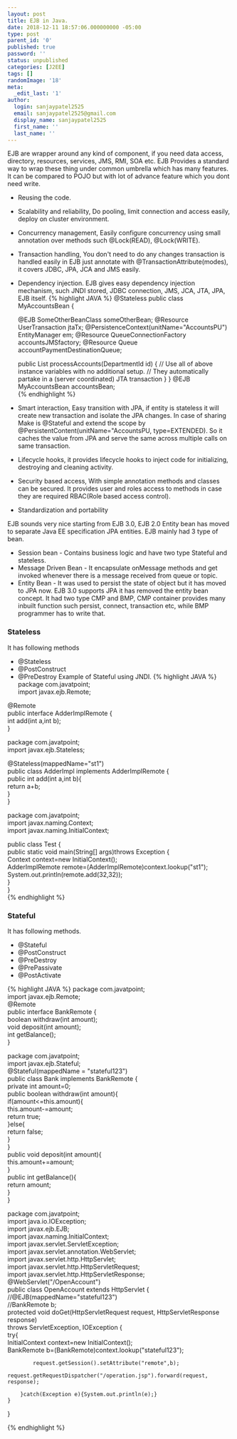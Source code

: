 ```yaml
---
layout: post
title: EJB in Java. 
date: 2018-12-11 18:57:06.000000000 -05:00
type: post
parent_id: '0'
published: true
password: ''
status: unpublished
categories: [J2EE]
tags: []
randomImage: '18'
meta:
  _edit_last: '1'
author:
  login: sanjaypatel2525
  email: sanjaypatel2525@gmail.com
  display_name: sanjaypatel2525
  first_name: ''
  last_name: ''
---
```

EJB are wrapper around any kind of component, if you need data access, directory, resources, services, JMS, RMI, SOA etc. EJB Provides a standard way to wrap these thing under common umbrella which has many features. It can be compared to POJO but with lot of advance feature which you dont need write.
* Reusing the code. 
* Scalability and reliability, Do pooling, limit connection and access easily, deploy on cluster environment. 
* Concurrency management, Easily configure concurrency using small annotation over methods such @Lock(READ), @Lock(WRITE). 
* Transaction handling, You don't need to do any changes transaction is handled easily in EJB just annotate with @TransactionAttribute(modes), it covers JDBC, JPA, JCA and JMS easily. 
* Dependency injection. EJB gives easy dependency injection mechanism, such JNDI stored, JDBC connection, JMS, JCA, JTA, JPA, EJB itself. 
{% highlight JAVA %}
@Stateless
public class MyAccountsBean {

    @EJB SomeOtherBeanClass someOtherBean;
    @Resource UserTransaction jtaTx;
    @PersistenceContext(unitName="AccountsPU") EntityManager em;
    @Resource QueueConnectionFactory accountsJMSfactory;
    @Resource Queue accountPaymentDestinationQueue;

    public List<Account> processAccounts(DepartmentId id) {
        // Use all of above instance variables with no additional setup.
        // They automatically partake in a (server coordinated) JTA transaction
    }
}
@EJB MyAccountsBean accountsBean;    
{% endhighlight %}

* Smart interaction, Easy transition with JPA, if entity is stateless it will create new transaction and isolate the JPA changes. In case of sharing Make is @Stateful and extend the scope by @PersistentContent(unitName="AccountsPU, type=EXTENDED). So it caches the value from JPA and serve the same across multiple calls on same transaction.
* Lifecycle hooks, it provides lifecycle hooks to inject code for initializing, destroying and cleaning activity. 
* Security based access, With simple annotation methods and classes can be secured. It provides user and roles access to methods in case they are required RBAC(Role based access control).
* Standardization and portability

EJB sounds very nice starting from EJB 3.0, EJB 2.0 Entity bean has moved to separate Java EE specification JPA entities. EJB mainly had 3 type of bean. 
* Session bean - Contains business logic and have two type Stateful and stateless. 
* Message Driven Bean - It encapsulate onMessage methods and get invoked whenever there is a message received from queue or topic. 
* Entity Bean - It was used to persist the state of object but it has moved to JPA now. EJB 3.0 supports JPA it has removed the entity bean concept. It had two type CMP and BMP, CMP container provides many inbuilt function such persist, connect, transaction etc, while BMP programmer has to write that. 

### Stateless
It has following methods
* @Stateless
* @PostConstruct
* @PreDestroy
Example of Stateful using JNDI.
{% highlight JAVA %}
package com.javatpoint;  
import javax.ejb.Remote;  
  
@Remote  
public interface AdderImplRemote {  
int add(int a,int b);  
}  

package com.javatpoint;  
import javax.ejb.Stateless;  
  
@Stateless(mappedName="st1")  
public class AdderImpl implements AdderImplRemote {  
  public int add(int a,int b){  
      return a+b;  
  }  
}  

package com.javatpoint;  
import javax.naming.Context;  
import javax.naming.InitialContext;  
  
public class Test {  
public static void main(String[] args)throws Exception {  
    Context context=new InitialContext();  
    AdderImplRemote remote=(AdderImplRemote)context.lookup("st1");  
    System.out.println(remote.add(32,32));  
}  
}  
{% endhighlight  %}

### Stateful
It has following methods.
* @Stateful
* @PostConstruct
* @PreDestroy
* @PrePassivate
* @PostActivate

{% highlight JAVA %}
package com.javatpoint;  
import javax.ejb.Remote;  
@Remote  
public interface BankRemote {  
    boolean withdraw(int amount);  
    void deposit(int amount);  
    int getBalance();  
}  

package com.javatpoint;  
import javax.ejb.Stateful;  
@Stateful(mappedName = "stateful123")  
public class Bank implements BankRemote {  
    private int amount=0;  
    public boolean withdraw(int amount){  
        if(amount<=this.amount){  
            this.amount-=amount;  
            return true;  
        }else{  
            return false;  
        }  
    }  
    public void deposit(int amount){  
        this.amount+=amount;  
    }  
    public int getBalance(){  
        return amount;  
    }  
}  

package com.javatpoint;  
import java.io.IOException;  
import javax.ejb.EJB;  
import javax.naming.InitialContext;  
import javax.servlet.ServletException;  
import javax.servlet.annotation.WebServlet;  
import javax.servlet.http.HttpServlet;  
import javax.servlet.http.HttpServletRequest;  
import javax.servlet.http.HttpServletResponse;  
@WebServlet("/OpenAccount")  
public class OpenAccount extends HttpServlet {  
    //@EJB(mappedName="stateful123")  
    //BankRemote b;  
    protected void doGet(HttpServletRequest request, HttpServletResponse response)  
                throws ServletException, IOException {  
        try{  
            InitialContext context=new InitialContext();  
            BankRemote b=(BankRemote)context.lookup("stateful123");  
              
            request.getSession().setAttribute("remote",b);  
            request.getRequestDispatcher("/operation.jsp").forward(request, response);  
          
        }catch(Exception e){System.out.println(e);}  
    }  
}  

{% endhighlight  %}
